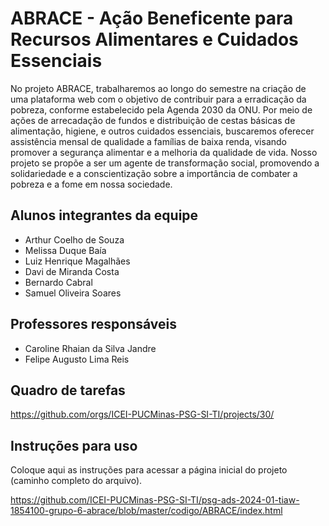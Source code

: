 # ABRACE - Ação Beneficente para Recursos Alimentares e Cuidados Essenciais
No projeto ABRACE, trabalharemos ao longo do semestre na criação de uma plataforma web com o objetivo de contribuir para a erradicação da pobreza, conforme estabelecido pela Agenda 2030 da ONU. Por meio de ações de arrecadação de fundos e distribuição de cestas básicas de alimentação, higiene, e outros cuidados essenciais, buscaremos oferecer assistência mensal de qualidade a famílias de baixa renda, visando promover a segurança alimentar e a melhoria da qualidade de vida. Nosso projeto se propõe a ser um agente de transformação social, promovendo a solidariedade e a conscientização sobre a importância de combater a pobreza e a fome em nossa sociedade.

## Alunos integrantes da equipe

* Arthur Coelho de Souza
* Melissa Duque Baía
* Luiz Henrique Magalhães
* Davi de Miranda Costa
* Bernardo Cabral
* Samuel Oliveira Soares

## Professores responsáveis

* Caroline Rhaian da Silva Jandre
* Felipe Augusto Lima Reis
  
## Quadro de tarefas
https://github.com/orgs/ICEI-PUCMinas-PSG-SI-TI/projects/30/

## Instruções para uso
Coloque aqui as instruções para acessar a página inicial do projeto (caminho completo do arquivo).

https://github.com/ICEI-PUCMinas-PSG-SI-TI/psg-ads-2024-01-tiaw-1854100-grupo-6-abrace/blob/master/codigo/ABRACE/index.html
